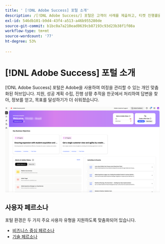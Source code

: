 ```yaml
---
title: ' [!DNL Adobe Success] 포털 소개'
description: /[!DNL Adobe Success/] 포털은 고객이 사례를 제출하고, 티켓 진행률을 보고, 지원 서비스에 액세스하고, 계획 도구를 사용할 수 있는 통합 포털입니다.
exl-id: 546db101-b9d4-43f4-a513-a46b955280de
source-git-commit: b1bc0a7a210ead0639cb87193c93d23b38f1f08a
workflow-type: tm+mt
source-wordcount: '77'
ht-degree: 53%

---
```


# [!DNL Adobe Success] 포털 소개

[!DNL Adobe Success] 포털은 Adobe을 사용하여 여정을 관리할 수 있는 개인 맞춤화된 허브입니다. 지원, 성공 계획 수립, 진행 상황 추적을 한곳에서 처리하여 답변을 찾아, 정보를 얻고, 목표를 달성하기가 더 쉬워졌습니다.

![adobe-success-portal-homepage](/help/adobe-success-portal/assets/overview-and-business-persona-overview.png)

## 사용자 페르소나

포털 환경은 두 가지 주요 사용자 유형을 지원하도록 맞춤화되어 있습니다.

* [비즈니스 중심 페르소나](/help/adobe-success-portal/business-persona/key-functionalities-for-business-persona.md)
* [기술 페르소나](/help/adobe-success-portal/technical-persona/key-functionalities-for-technical-persona.md)
